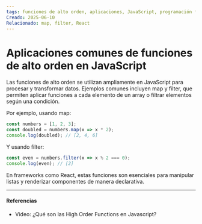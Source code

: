 ```yaml
---
tags: funciones de alto orden, aplicaciones, JavaScript, programación funcional
Creado: 2025-06-10
Relacionado: map, filter, React
---
```


# Aplicaciones comunes de funciones de alto orden en JavaScript

Las funciones de alto orden se utilizan ampliamente en JavaScript para procesar y transformar datos. Ejemplos comunes incluyen map y filter, que permiten aplicar funciones a cada elemento de un array o filtrar elementos según una condición.

Por ejemplo, usando map:

```js
const numbers = [1, 2, 3];
const doubled = numbers.map(x => x * 2);
console.log(doubled); // [2, 4, 6]
```

Y usando filter:

```js
const even = numbers.filter(x => x % 2 === 0);
console.log(even); // [2]
```

En frameworks como React, estas funciones son esenciales para manipular listas y renderizar componentes de manera declarativa.

---
#### Referencias
- Video: ¿Qué son las High Order Functions en Javascript? 
